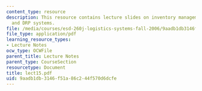 ```yaml
---
content_type: resource
description: This resource contains lecture slides on inventory management and MRP
  and DRP systems.
file: /media/courses/esd-260j-logistics-systems-fall-2006/9aadb1db3146f51a86c244f570d6dcfe_lect15.pdf
file_type: application/pdf
learning_resource_types:
- Lecture Notes
ocw_type: OCWFile
parent_title: Lecture Notes
parent_type: CourseSection
resourcetype: Document
title: lect15.pdf
uid: 9aadb1db-3146-f51a-86c2-44f570d6dcfe
---
```

